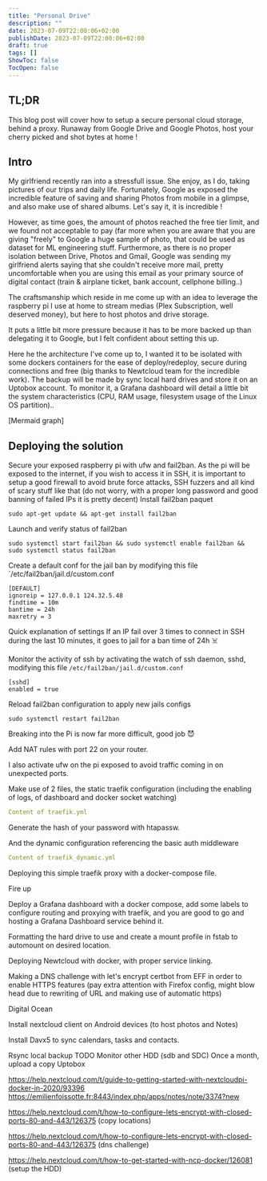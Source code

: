 ```yaml
---
title: "Personal Drive"
description: ""
date: 2023-07-09T22:00:06+02:00
publishDate: 2023-07-09T22:00:06+02:00
draft: true
tags: []
ShowToc: false
TocOpen: false
---
```

## TL;DR

This blog post will cover how to setup a secure personal cloud storage, behind a proxy. Runaway from Google Drive and Google Photos, host your cherry picked and shot bytes at home !

## Intro

My girlfriend recently ran into a stressfull issue. She enjoy, as I do, taking pictures of our trips and daily life. Fortunately, Google as exposed the incredible feature of saving and sharing Photos from mobile in a glimpse, and also make use of shared albums. Let's say it, it is incredible ! 

However, as time goes, the amount of photos reached the free tier limit, and we found not acceptable to pay (far more when you are aware that you are giving "freely" to Google a huge sample of photo, that could be used as dataset for ML engineering stuff. Furthermore, as there is no proper isolation between Drive, Photos and Gmail, Google was sending my girlfriend alerts saying that she couldn't receive more mail, pretty uncomfortable when you are using this email as your primary source of digital contact (train & airplane ticket, bank account, cellphone billing..)

The craftsmanship which reside in me come up with an idea to leverage the raspberry pi I use at home to stream medias (Plex Subscription, well deserved money), but here to host photos and drive storage.

It puts a little bit more pressure because it has to be more backed up than delegating it to Google, but I felt confident about setting this up.

Here he the architecture I've come up to, I wanted it to be isolated with some dockers containers for the ease of deploy/redeploy, secure during connections and free (big thanks to Newtcloud team for the incredible work). The backup will be made by sync local hard drives and store it on an Uptobox account. To monitor it, a Grafana dashboard will detail a little bit the system characteristics (CPU, RAM usage, filesystem usage of the Linux OS partition)..

[Mermaid graph]

## Deploying the solution

Secure your exposed raspberry pi with ufw and fail2ban. As the pi will be exposed to the internet, if you wish to access it in SSH, it is important to setup a good firewall to avoid brute force attacks, SSH fuzzers and all kind of scary stuff like that (do not worry, with a proper long password and good banning of failed IPs it is pretty decent)
Install fail2ban paquet

`sudo apt-get update && apt-get install fail2ban`

Launch and verify status of fail2ban 

`sudo systemctl start fail2ban && sudo systemctl enable fail2ban && sudo systemctl status fail2ban`

Create a default conf for the jail ban by modifying this file `/etc/fail2ban/jail.d/custom.conf 

```
[DEFAULT]
ignoreip = 127.0.0.1 124.32.5.48
findtime = 10m
bantime = 24h
maxretry = 3
```
Quick explanation of settings If an IP fail over 3 times to connect in SSH during the last 10 minutes, it goes to jail for a ban time of 24h ☠️

Monitor the activity of ssh by activating the watch of ssh daemon, sshd, modifying this file `/etc/fail2ban/jail.d/custom.conf`

```
[sshd]
enabled = true
```

Reload fail2ban configuration to apply new jails configs

`sudo systemctl restart fail2ban`

Breaking into the Pi is now far more difficult, good job 😈 

Add NAT rules with port 22 on your router. 

I also activate ufw on the pi exposed to avoid traffic coming in on unexpected ports.

Make use of 2 files, the static traefik configuration (including the enabling of logs, of dashboard and docker socket watching)

```yaml
Content of traefik.yml
```

Generate the hash of your password with htapassw.

And the dynamic configuration referencing the basic auth middleware
```yaml
Content of traefik_dynamic.yml
```

Deploying this simple traefik proxy with a docker-compose file.

Fire up



Deploy a Grafana dashboard with a docker compose, add some labels to configure routing and proxying with traefik, and you are good to go and hosting a Grafana Dashboard service behind it.


Formatting the hard drive to use and create a mount profile in fstab to automount on desired location.

Deploying Newtcloud with docker, with proper service linking.

Making a DNS challenge with let's encrypt certbot from EFF in order to enable HTTPS features (pay extra attention with Firefox config, might blow head due to rewriting of URL and making use of automatic https) 

Digital Ocean 

Install nextcloud client on Android devices (to host photos and Notes)

Install Davx5 to sync calendars, tasks and contacts.

Rsync local backup TODO
Monitor other HDD (sdb and SDC)
Once a month, upload a copy Uptobox

https://help.nextcloud.com/t/guide-to-getting-started-with-nextcloudpi-docker-in-2020/93396
https://emilienfoissotte.fr:8443/index.php/apps/notes/note/3374?new

https://help.nextcloud.com/t/how-to-configure-lets-encrypt-with-closed-ports-80-and-443/126375 (copy locations)

https://help.nextcloud.com/t/how-to-configure-lets-encrypt-with-closed-ports-80-and-443/126375 (dns challenge)

https://help.nextcloud.com/t/how-to-get-started-with-ncp-docker/126081 (setup the HDD)

